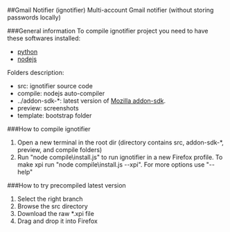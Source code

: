 ##Gmail Notifier (ignotifier)
Multi-account Gmail notifier (without storing passwords locally)

###General information
To compile ignotifier project you need to have these softwares installed:
* [python](http://www.python.org/getit/)
* [nodejs](http://nodejs.org/)

Folders description:
* src: ignotifier source code
* compile: nodejs auto-compiler
* ../addon-sdk-*: latest version of [Mozilla addon-sdk](https://addons.mozilla.org/en-US/developers/builder).
* preview: screenshots
* template: bootstrap folder

###How to compile ignotifier
1. Open a new terminal in the root dir (directory contains src, addon-sdk-*, preview, and compile folders)
2. Run "node compile\install.js" to run ignotifier in a new Firefox profile. To make xpi run "node compile\install.js --xpi". For more options use "--help"

###How to try precompiled latest version
1. Select the right branch
2. Browse the src directory
3. Download the raw *.xpi file
4. Drag and drop it into Firefox
